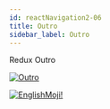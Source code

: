 ```yaml
---
id: reactNavigation2-06
title: Outro
sidebar_label: Outro
---
```


Redux Outro

[![Outro](/img/rn2/06.gif)](https://youtu.be/ruFyk3cds34)

[![EnglishMoji!](/img/logo/englishmoji.png)](https://apps.apple.com/kz/app/englishmoji/id6450254885)
